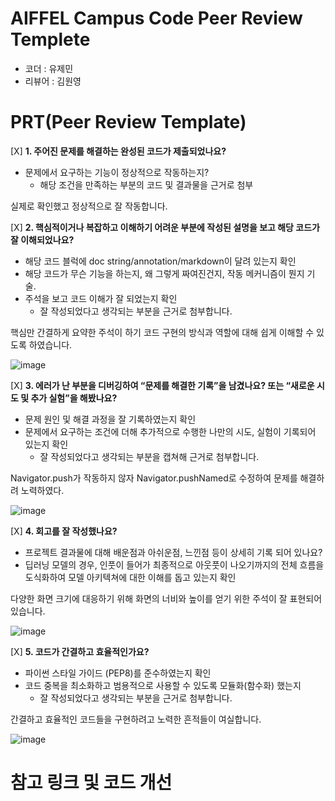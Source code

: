 # AIFFEL Campus Code Peer Review Templete
- 코더 : 유제민 
- 리뷰어 : 김원영


# PRT(Peer Review Template)
[X]  **1. 주어진 문제를 해결하는 완성된 코드가 제출되었나요?**
- 문제에서 요구하는 기능이 정상적으로 작동하는지?
    - 해당 조건을 만족하는 부분의 코드 및 결과물을 근거로 첨부
      
실제로 확인했고 정상적으로 잘 작동합니다. 
    
[X]  **2. 핵심적이거나 복잡하고 이해하기 어려운 부분에 작성된 설명을 보고 해당 코드가 잘 이해되었나요?**
- 해당 코드 블럭에 doc string/annotation/markdown이 달려 있는지 확인
- 해당 코드가 무슨 기능을 하는지, 왜 그렇게 짜여진건지, 작동 메커니즘이 뭔지 기술.
- 주석을 보고 코드 이해가 잘 되었는지 확인
    - 잘 작성되었다고 생각되는 부분을 근거로 첨부합니다.
      
핵심만 간결하게 요약한 주석이 하기 코드 구현의 방식과 역할에 대해 쉽게 이해할 수 있도록 하였습니다. 

![image](https://github.com/timothy2077/Aiffel-Quest/assets/168173100/583874de-555c-42c3-999c-ba975073819d)

        
[X]  **3. 에러가 난 부분을 디버깅하여 “문제를 해결한 기록”을 남겼나요? 또는 “새로운 시도 및 추가 실험”을 해봤나요?**
- 문제 원인 및 해결 과정을 잘 기록하였는지 확인
- 문제에서 요구하는 조건에 더해 추가적으로 수행한 나만의 시도, 실험이 기록되어 있는지 확인
    - 잘 작성되었다고 생각되는 부분을 캡쳐해 근거로 첨부합니다.

Navigator.push가 작동하지 않자 Navigator.pushNamed로 수정하여 문제를 해결하려 노력하였다. 

![image](https://github.com/timothy2077/Aiffel-Quest/assets/168173100/2ef9f141-512a-47a2-8a3b-5b418e3156c8)

        
[X]  **4. 회고를 잘 작성했나요?**
- 프로젝트 결과물에 대해 배운점과 아쉬운점, 느낀점 등이 상세히 기록 되어 있나요?
- 딥러닝 모델의 경우, 인풋이 들어가 최종적으로 아웃풋이 나오기까지의 전체 흐름을 도식화하여 모델 아키텍쳐에 대한 이해를 돕고 있는지 확인

다양한 화면 크기에 대응하기 위해 화면의 너비와 높이를 얻기 위한 주석이 잘 표현되어 있습니다.   

![image](https://github.com/timothy2077/Aiffel-Quest/assets/168173100/816f5ece-f87d-4c2a-af74-74d179346741)

        
[X]  **5. 코드가 간결하고 효율적인가요?**
- 파이썬 스타일 가이드 (PEP8)를 준수하였는지 확인
- 코드 중복을 최소화하고 범용적으로 사용할 수 있도록 모듈화(함수화) 했는지
    - 잘 작성되었다고 생각되는 부분을 근거로 첨부합니다.
      
간결하고 효율적인 코드들을 구현하려고 노력한 흔적들이 여실합니다. 

![image](https://github.com/timothy2077/Aiffel-Quest/assets/168173100/591b6f60-8320-42dc-a810-8b76b780db63)



# 참고 링크 및 코드 개선

